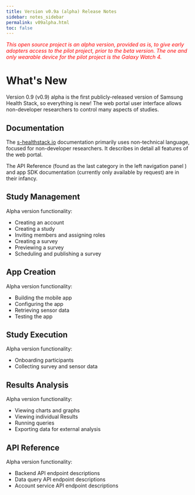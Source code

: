 ```yaml
---
title: Version v0.9a (alpha) Release Notes
sidebar: notes_sidebar
permalink: v09alpha.html
toc: false
---
```


<span style="color:red">*This open source project is an alpha version, provided as is, to give early adopters access to the pilot project, prior to the beta version. The one and only wearable device for the pilot project is the Galaxy Watch 4.*</span>

# What's New

Version 0.9 (v0.9) alpha is the first publicly-released version of Samsung Health Stack, so everything is new! The web portal user interface allows non-developer researchers to control many aspects of studies.

## Documentation

The [s-healthstack.io](https://s-healthstack.io) documentation primarily uses non-technical language, focused for non-developer researchers. It describes in detail all features of the web portal.

The API Reference (found as the last category in the left navigation panel ) and app SDK documentation (currently only available by request) are in their infancy.  

## Study Management

Alpha version functionality:

- Creating an account
- Creating a study
- Inviting members and assigning roles
- Creating a survey
- Previewing a survey
- Scheduling and publishing a survey

## App Creation

Alpha version functionality:

- Building the mobile app
- Configuring the app
- Retrieving sensor data
- Testing the app

## Study Execution

Alpha version functionality:

- Onboarding participants
- Collecting survey and sensor data

## Results Analysis

Alpha version functionality:

- Viewing charts and graphs
- Viewing individual Results
- Running queries
- Exporting data for external analysis

## API Reference

Alpha version functionality:

- Backend API endpoint descriptions
- Data query API endpoint descriptions
- Account service API endpoint descriptions

